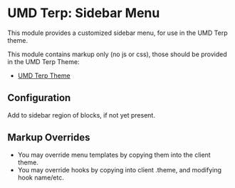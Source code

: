 # UMD Terp: Sidebar Menu

This module provides a customized sidebar menu, for use in the UMD Terp theme.

This module contains markup only (no js or css), those should be provided in the UMD Terp Theme:

- [UMD Terp Theme](https://github.com/UMD-Digital/umd_terp)

## Configuration

Add to sidebar region of blocks, if not yet present.

## Markup Overrides

- You may override menu templates by copying them into the client theme.
- You may override hooks by copying into client .theme, and modifying hook name/etc.
